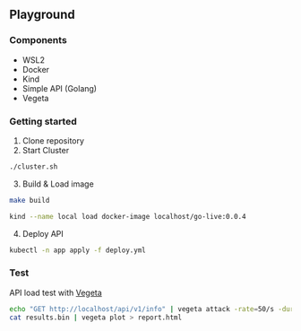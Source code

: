 ## Playground

### Components
- WSL2
- Docker
- Kind
- Simple API (Golang)
- Vegeta

### Getting started
1. Clone repository
2. Start Cluster

```bash
./cluster.sh
```

3. Build & Load image

```bash
make build

kind --name local load docker-image localhost/go-live:0.0.4
```

4. Deploy API

```bash
kubectl -n app apply -f deploy.yml
```

### Test

API load test with [Vegeta](https://github.com/tsenart/vegeta)

```bash
echo "GET http://localhost/api/v1/info" | vegeta attack -rate=50/s -duration=15s | tee results.bin | vegeta report
cat results.bin | vegeta plot > report.html
```